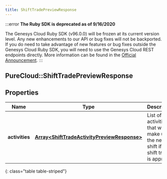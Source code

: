 ```yaml
---
title: ShiftTradePreviewResponse
---
```


:::error
**The Ruby SDK is deprecated as of 9/16/2020**

The Genesys Cloud Ruby SDK (v96.0.0) will be frozen at its current version level. Any new enhancements to our API or bug fixes will not be backported. If you do need to take advantage of new features or bug fixes outside the Genesys Cloud Ruby SDK, you will need to use the Genesys Cloud REST endpoints directly. More information can be found in the [Official Announcement](https://developer.mypurecloud.com/forum/t/announcement-genesys-cloud-ruby-sdk-end-of-life/8850).
:::


## PureCloud::ShiftTradePreviewResponse

## Properties

|Name | Type | Description | Notes|
|------------ | ------------- | ------------- | -------------|
| **activities** | [**Array&lt;ShiftTradeActivityPreviewResponse&gt;**](ShiftTradeActivityPreviewResponse.html) | List of activities that will make up the new shift if this shift trade is approved | [optional] |
{: class="table table-striped"}


